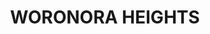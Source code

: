 ---
lastmod: '2025-04-06T06:05:20+00:00'
latitude: -34.114626
layout: suburb
longitude: 151.027919
postcode: '2233'
state: NSW
title: WORONORA HEIGHTS
url: /nsw/woronora-heights/
---